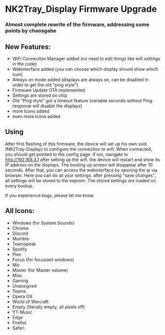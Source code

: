 # NK2Tray_Display Firmware Upgrade

### Almost complete rewrite of the firmware, addressing some points by chaosgabe

## New Features:
- WiFi Connection Manager added (no need to edit things like wifi settings in the code)
- Webinterface added (you can choose which display should show which icon)
- Always on mode added (displays are always on, can be disabled in order to get the old "ping style")
- Firmware Update OTA implemented
- Settings are stored on chip
- Old "Ping style" got a timeout feature (variable seconds without Ping response will disable the displays)
- more Icons added
- even more Icons added


## Using
After first flashing of this firmware, the device will set up his own ssid (NK2Tray-Display) to configure the connection to wifi.
When connected, you should get pointed to the config page. if not, navigate to http://192.168.4.1
after setting up the wifi, the device will restart and show its IP address on the displays.
The booting up screen will disappear after 10 seconds.
After that, you can access the webinterface by opening the ip via browser.
Here you can do all your settings. after pressing "save changes", all settings will be stored to the eeprom.
The stored settings are loaded on every bootup.

If you experience bugs, please let me know.


## All Icons:
- Windows (for System Sounds)
- Chrome
- Discord
- Mumble
- Teamspeak
- Spotify
- Plex
- Focus (for focussed windows)
- Mic
- Master (for Master volume)
- Misc
- Gaming
- Unassigned
- Teams
- Opera GX
- World of Warcraft
- Empty (literally empty, all pixels off)
- YT-Music
- Edge
- Firefox
- Safari
